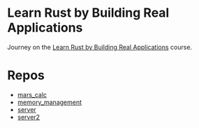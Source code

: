 # Learn Rust by Building Real Applications

Journey on the [Learn Rust by Building Real Applications](https://www.udemy.com/course/rust-fundamentals) course.

# Repos

* [mars_calc](./mars_calc/README.md)
* [memory_management](./memory_management/README.md)
* [server](./server/README.md)
* [server2](./server2/README.md)
